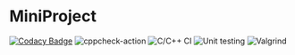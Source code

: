 # MiniProject
[![Codacy Badge](https://app.codacy.com/project/badge/Grade/77836e3fcfbb4e4db6250201f6c2541f)](https://www.codacy.com/gh/99002543/MiniProject/dashboard?utm_source=github.com&amp;utm_medium=referral&amp;utm_content=99002543/MiniProject&amp;utm_campaign=Badge_Grade)
![cppcheck-action](https://github.com/99002543/MiniProject/workflows/cppcheck-action/badge.svg)
![C/C++ CI](https://github.com/99002543/MiniProject/workflows/C/C++%20CI/badge.svg)
![Unit testing](https://github.com/99002543/MiniProject/workflows/Unit%20testing/badge.svg)
  ![Valgrind]( https://github.com/99002539/Genisis-miniproject/workflows/Valgrind/badge.svg)  
